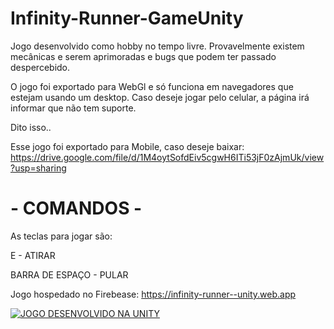 # Infinity-Runner-GameUnity

Jogo desenvolvido como hobby no tempo livre. Provavelmente existem mecânicas e serem aprimoradas e bugs que podem ter passado despercebido.

O jogo foi exportado para WebGl e só funciona em navegadores que estejam usando um desktop. Caso deseje jogar pelo celular, a página irá informar que não tem suporte.

Dito isso..

Esse jogo foi exportado para Mobile, caso deseje baixar: https://drive.google.com/file/d/1M4oytSofdEiv5cgwH6ITi53jF0zAjmUk/view?usp=sharing


# - COMANDOS - 
As teclas para jogar são:

E  - ATIRAR

BARRA DE ESPAÇO - PULAR

Jogo hospedado no Firebease: https://infinity-runner--unity.web.app



[![JOGO DESENVOLVIDO NA UNITY](http://img.youtube.com/vi/2p45waXYzMM/0.jpg)](http://www.youtube.com/watch?v=2p45waXYzMM "INFINTY RUNNER")
